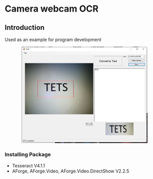 # Camera webcam OCR

## Introduction
Used as an example for program development

<div align="center">
    <img src="./image/001.JPG" width="400">
</div>

### Installing Package
- Tesseract V4.1.1
- AForge, AForge.Video, AForge.Video.DirectShow V2.2.5

